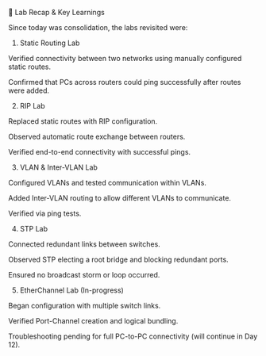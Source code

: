 🧪 Lab Recap & Key Learnings

Since today was consolidation, the labs revisited were:

1. Static Routing Lab

  Verified connectivity between two networks using manually configured static routes.

  Confirmed that PCs across routers could ping successfully after routes were added.

2. RIP Lab

  Replaced static routes with RIP configuration.

  Observed automatic route exchange between routers.

  Verified end-to-end connectivity with successful pings.

3. VLAN & Inter-VLAN Lab

  Configured VLANs and tested communication within VLANs.
  
  Added Inter-VLAN routing to allow different VLANs to communicate.

  Verified via ping tests.

4. STP Lab

  Connected redundant links between switches.

  Observed STP electing a root bridge and blocking redundant ports.

  Ensured no broadcast storm or loop occurred.

5. EtherChannel Lab (In-progress)

Began configuration with multiple switch links.

Verified Port-Channel creation and logical bundling.

Troubleshooting pending for full PC-to-PC connectivity (will continue in Day 12).
